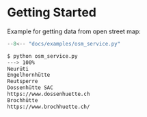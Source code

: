 # Getting Started

Example for getting data from open street map:


```python linenums="1" title="osm_service.py"
--8<-- "docs/examples/osm_service.py"
```

<!-- termynal -->
```bash
$ python osm_service.py
---> 100%
Neurüti
Engelhornhütte
Reutsperre
Dossenhütte SAC
https://www.dossenhuette.ch
Brochhütte
https://www.brochhuette.ch/
```
